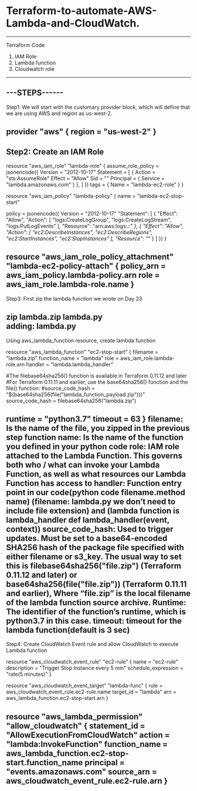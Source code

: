 # Terraform-to-automate-AWS-Lambda-and-CloudWatch.


--------------------
Terraform Code

1. IAM Role
2. Lambda function
3. Cloudwatch role
--------------
---STEPS------
--
Step1: We will start with the customary provider block, which will define that we are using AWS and region as us-west-2.

provider "aws" {
  region = "us-west-2"
}
--
Step2: Create an IAM Role
--
resource "aws_iam_role" "lambda-role" {
  assume_role_policy = jsonencode({
    Version = "2012-10-17"
    Statement = [
      {
        Action = "sts:AssumeRole"
        Effect = "Allow"
        Sid    = ""
        Principal = {
          Service = "lambda.amazonaws.com"
        }
      },
    ]
  })
    tags = {
    Name = "lambda-ec2-role"
  }
}

resource "aws_iam_policy" "lambda-policy" {
  name = "lambda-ec2-stop-start"

  policy = jsonencode({
    Version = "2012-10-17"
  "Statement": [
    {
      "Effect": "Allow",
      "Action": [
        "logs:CreateLogGroup",
        "logs:CreateLogStream",
        "logs:PutLogEvents"
      ],
      "Resource": "arn:aws:logs:*:*:*"
    },
    {
      "Effect": "Allow",
      "Action": [
        "ec2:DescribeInstances",
        "ec2:DescribeRegions",
        "ec2:StartInstances",
        "ec2:StopInstances"
      ],
      "Resource": "*"
    }
  ]
  })
}

resource "aws_iam_role_policy_attachment" "lambda-ec2-policy-attach" {
  policy_arn = aws_iam_policy.lambda-policy.arn
  role = aws_iam_role.lambda-role.name
}
--
Step3: First zip the lambda function we wrote on Day 23

zip lambda.zip lambda.py    
adding: lambda.py
--
Using aws_lambda_function resource, create lambda function

resource "aws_lambda_function" "ec2-stop-start" {
  filename      = "lambda.zip"
  function_name = "lambda"
  role          = aws_iam_role.lambda-role.arn
  handler       = "lambda.lambda_handler"

  #The filebase64sha256() function is available in Terraform 0.11.12 and later
  #For Terraform 0.11.11 and earlier, use the base64sha256() function and the file() function:
  #source_code_hash = "${base64sha256(file("lambda_function_payload.zip"))}"
  source_code_hash = filebase64sha256("lambda.zip")

  runtime = "python3.7"
  timeout = 63
}
filename: Is the name of the file, you zipped in the previous step
function name: Is the name of the function you defined in your python code
role: IAM role attached to the Lambda Function. This governs both who / what can invoke your Lambda Function, as well as what resources our Lambda Function has access to
handler: Function entry point in our code(python code filename.method name) (filename: lambda.py we don’t need to include file extension) and (lambda function is lambda_handler def lambda_handler(event, context))
source_code_hash: Used to trigger updates. Must be set to a base64-encoded SHA256 hash of the package file specified with either filename or s3_key. The usual way to set this is filebase64sha256("file.zip") (Terraform 0.11.12 and later) or base64sha256(file("file.zip")) (Terraform 0.11.11 and earlier), Where “file.zip” is the local filename of the lambda function source archive.
Runtime: The identifier of the function’s runtime, which is python3.7 in this case.
timeout: timeout for the lambda function(default is 3 sec)
--
Step4: Create CloudWatch Event rule and allow CloudWatch to execute Lambda function

resource "aws_cloudwatch_event_rule" "ec2-rule" {
  name        = "ec2-rule"
  description = "Trigger Stop Instance every 5 min"
  schedule_expression = "rate(5 minutes)"
}

resource "aws_cloudwatch_event_target" "lambda-func" {
  rule      = aws_cloudwatch_event_rule.ec2-rule.name
  target_id = "lambda"
  arn       = aws_lambda_function.ec2-stop-start.arn
}

resource "aws_lambda_permission" "allow_cloudwatch" {
  statement_id  = "AllowExecutionFromCloudWatch"
  action        = "lambda:InvokeFunction"
  function_name = aws_lambda_function.ec2-stop-start.function_name
  principal     = "events.amazonaws.com"
  source_arn    = aws_cloudwatch_event_rule.ec2-rule.arn
}
--
